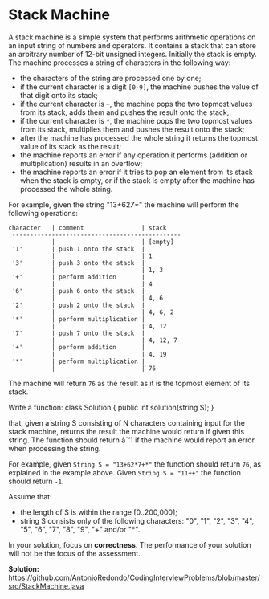 # Stack Machine

A stack machine is a simple system that performs arithmetic operations on an input string of numbers and operators. It contains a stack that can store an arbitrary number of 12-bit unsigned integers. Initially the stack is empty. The machine processes a string of characters in the following way:

- the characters of the string are processed one by one;
- if the current character is a digit `[0-9]`, the machine pushes the value of that digit onto its stack;
- if the current character is `+`, the machine pops the two topmost values from its stack, adds them and pushes the result onto the stack;
- if the current character is `*`, the machine pops the two topmost values from its stack, multiplies them and pushes the result onto the stack;
- after the machine has processed the whole string it returns the topmost value of its stack as the result;
- the machine reports an error if any operation it performs (addition or multiplication) results in an overflow;
- the machine reports an error if it tries to pop an element from its stack when the stack is empty, or if the stack is empty after the machine has processed the whole string.

For example, given the string "13+62*7+*" the machine will perform the following operations:
```
character 	| comment                | stack
 -----------------------------------------------
            |                        | [empty]
 '1'        | push 1 onto the stack  |
            |                        | 1
 '3'        | push 3 onto the stack  |
            |                        | 1, 3
 '+'        | perform addition       |
            |                        | 4
 '6'        | push 6 onto the stack  |
            |                        | 4, 6
 '2'        | push 2 onto the stack  |
            |                        | 4, 6, 2
 '*'        | perform multiplication |
            |                        | 4, 12
 '7'        | push 7 onto the stack  |
            |                        | 4, 12, 7
 '+'        | perform addition       |
            |                        | 4, 19
 '*'        | perform multiplication |
            |                        | 76
```

The machine will return `76` as the result as it is the topmost element of its stack.

Write a function:
class Solution { public int solution(string S); }

that, given a string S consisting of N characters containing input for the stack machine, returns the result the machine would return if given this string. The function should return âˆ’1 if the machine would report an error when processing the string.

For example, given `String S = "13+62*7+*"` the function should return `76`, as explained in the example above. Given `String S = "11++"` the function should return `-1`.

Assume that:
- the length of S is within the range [0..200,000];
- string S consists only of the following characters: "0", "1", "2", "3", "4", "5", "6", "7", "8", "9", "+" and/or "*".

In your solution, focus on **correctness**. The performance of your solution will not be the focus of the assessment.

**Solution:** https://github.com/AntonioRedondo/CodingInterviewProblems/blob/master/src/StackMachine.java
